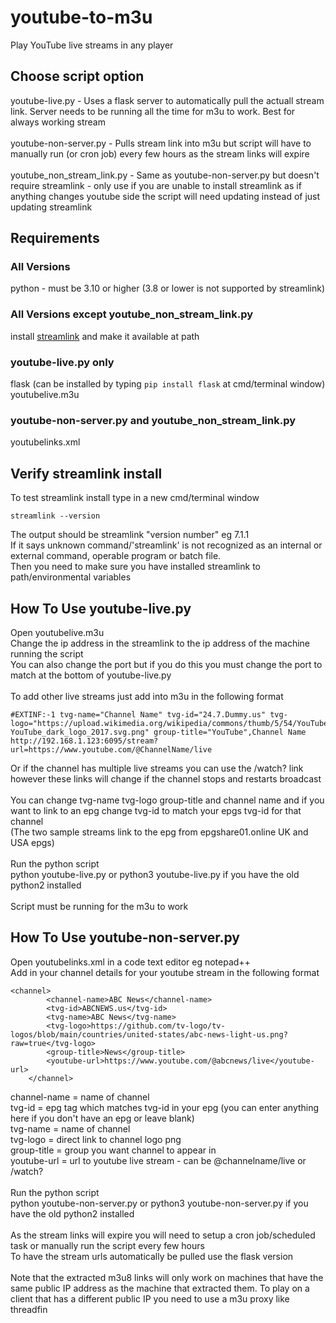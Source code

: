 # youtube-to-m3u
Play YouTube live streams in any player

## Choose script option
youtube-live.py - Uses a flask server to automatically pull the actuall stream link. Server needs to be running all the time for m3u to work. Best for always working stream<br>
<br>
youtube-non-server.py - Pulls stream link into m3u but script will have to manually run (or cron job) every few hours as the stream links will expire <br>
<br>
youtube_non_stream_link.py - Same as youtube-non-server.py but doesn't require streamlink - only use if you are unable to install streamlink as if anything changes youtube side the script will need updating instead of just updating streamlink

## Requirements
### All Versions
python - must be 3.10 or higher (3.8 or lower is not supported by streamlink)

### All Versions except youtube_non_stream_link.py
install [streamlink](https://streamlink.github.io/install.html) and make it available at path

### youtube-live.py only <br>
flask (can be installed by typing ```pip install flask``` at cmd/terminal window) <br>
youtubelive.m3u

### youtube-non-server.py and youtube_non_stream_link.py<br>
youtubelinks.xml

## Verify streamlink install
To test streamlink install type in a new cmd/terminal window
```
streamlink --version
```
The output should be
streamlink "version number" eg 7.1.1 <br>
If it says unknown command/'streamlink' is not recognized as an internal or external command,
operable program or batch file. <br>
Then you need to make sure you have installed streamlink to path/environmental variables

## How To Use youtube-live.py
Open youtubelive.m3u <br>
Change the ip address in the streamlink to the ip address of the machine running the script <br>
You can also change the port but if you do this you must change the port to match at the bottom of youtube-live.py <br>
<br>
To add other live streams just add into m3u in the following format 

```
#EXTINF:-1 tvg-name="Channel Name" tvg-id="24.7.Dummy.us" tvg-logo="https://upload.wikimedia.org/wikipedia/commons/thumb/5/54/YouTube_dark_logo_2017.svg/2560px-YouTube_dark_logo_2017.svg.png" group-title="YouTube",Channel Name
http://192.168.1.123:6095/stream?url=https://www.youtube.com/@ChannelName/live
```

Or if the channel has multiple live streams you can use the /watch? link however these links will change if the channel stops and restarts broadcast <br>
<br>
You can change tvg-name tvg-logo group-title and channel name and if you want to link to an epg change tvg-id to match your epgs tvg-id for that channel <br>
(The two sample streams link to the epg from epgshare01.online UK and USA epgs) <br>
<br>
Run the python script <br>
python youtube-live.py or python3 youtube-live.py if you have the old python2 installed <br>
<br>
Script must be running for the m3u to work

## How To Use youtube-non-server.py
Open youtubelinks.xml in a code text editor eg notepad++ <br>
Add in your channel details for your youtube stream in the following format

```
<channel>
        <channel-name>ABC News</channel-name>
        <tvg-id>ABCNEWS.us</tvg-id>
        <tvg-name>ABC News</tvg-name>
        <tvg-logo>https://github.com/tv-logo/tv-logos/blob/main/countries/united-states/abc-news-light-us.png?raw=true</tvg-logo>
        <group-title>News</group-title>
        <youtube-url>https://www.youtube.com/@abcnews/live</youtube-url>
    </channel>
```

channel-name = name of channel <br>
tvg-id = epg tag which matches tvg-id in your epg (you can enter anything here if you don't have an epg or leave blank) <br>
tvg-name = name of channel <br>
tvg-logo = direct link to channel logo png <br>
group-title = group you want channel to appear in <br>
youtube-url = url to youtube live stream - can be @channelname/live or /watch? <br>
<br>
Run the python script <br>
python youtube-non-server.py or python3 youtube-non-server.py if you have the old python2 installed <br>
<br>
As the stream links will expire you will need to setup a cron job/scheduled task or manually run the script every few hours <br>
To have the stream urls automatically be pulled use the flask version <br>
<br>
Note that the extracted m3u8 links will only work on machines that have the same public IP address as the machine that extracted them. To play on a client that has a different public IP you need to use a m3u proxy like threadfin
